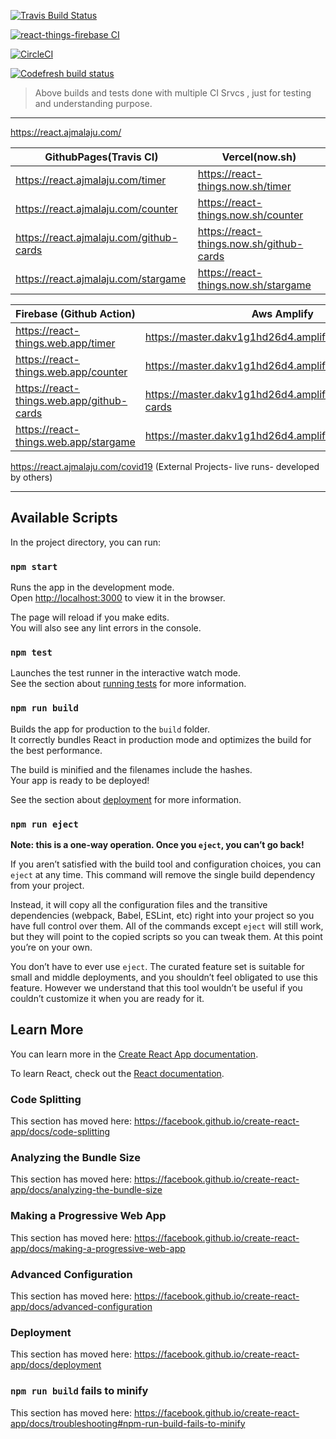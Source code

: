 
[![Travis Build Status](https://travis-ci.org/Ajuajmal/react-things.svg?branch=master)](https://travis-ci.org/Ajuajmal/react-things)

[![react-things-firebase CI](https://github.com/Ajuajmal/react-things/workflows/react-things-firebase%20CI/badge.svg)](https://github.com/Ajuajmal/react-things/actions?query=workflow%3A%22react-things-firebase+CI%22)

[![CircleCI](https://circleci.com/gh/Ajuajmal/react-things.svg?style=svg)](https://circleci.com/gh/Ajuajmal/react-things/)

[![Codefresh build status]( https://g.codefresh.io/api/badges/pipeline/ingle/react-things?key=eyJhbGciOiJIUzI1NiJ9.NWVhYzQ3MGVjNWYyMjJkNWQwOTc1ZDZi.D8jMQmHKyoq6obB-7mEBTpEMLJw1LfQZmAAaNte5yoM&type=cf-2)]( https%3A%2F%2Fg.codefresh.io%2Fpipelines%2Freact-things%2Fbuilds%3Ffilter%3Dtrigger%3Abuild~Build%3Bpipeline%3A5eac47cf37d7c84d724b6f38~react-things)

>Above builds and tests done with multiple CI Srvcs , just for testing and understanding purpose.

---
https://react.ajmalaju.com/

| GithubPages(Travis CI)                    | Vercel(now.sh)                            |
| -------------                             | -------------                             |
| https://react.ajmalaju.com/timer          | https://react-things.now.sh/timer         |
| https://react.ajmalaju.com/counter        | https://react-things.now.sh/counter       |          
| https://react.ajmalaju.com/github-cards   | https://react-things.now.sh/github-cards  |
| https://react.ajmalaju.com/stargame       | https://react-things.now.sh/stargame      |


| Firebase (Github Action)                  | Aws Amplify                                               |
| -----                                     | -----------                                               |
| https://react-things.web.app/timer        | https://master.dakv1g1hd26d4.amplifyapp.com/timer         |
| https://react-things.web.app/counter      | https://master.dakv1g1hd26d4.amplifyapp.com/counter       |
| https://react-things.web.app/github-cards | https://master.dakv1g1hd26d4.amplifyapp.com/github-cards  |
| https://react-things.web.app/stargame     | https://master.dakv1g1hd26d4.amplifyapp.com/stargame      |


https://react.ajmalaju.com/covid19 (External Projects- live runs- developed by others)



---
## Available Scripts

In the project directory, you can run:

### `npm start`

Runs the app in the development mode.<br />
Open [http://localhost:3000](http://localhost:3000) to view it in the browser.

The page will reload if you make edits.<br />
You will also see any lint errors in the console.

### `npm test`

Launches the test runner in the interactive watch mode.<br />
See the section about [running tests](https://facebook.github.io/create-react-app/docs/running-tests) for more information.

### `npm run build`

Builds the app for production to the `build` folder.<br />
It correctly bundles React in production mode and optimizes the build for the best performance.

The build is minified and the filenames include the hashes.<br />
Your app is ready to be deployed!

See the section about [deployment](https://facebook.github.io/create-react-app/docs/deployment) for more information.

### `npm run eject`

**Note: this is a one-way operation. Once you `eject`, you can’t go back!**

If you aren’t satisfied with the build tool and configuration choices, you can `eject` at any time. This command will remove the single build dependency from your project.

Instead, it will copy all the configuration files and the transitive dependencies (webpack, Babel, ESLint, etc) right into your project so you have full control over them. All of the commands except `eject` will still work, but they will point to the copied scripts so you can tweak them. At this point you’re on your own.

You don’t have to ever use `eject`. The curated feature set is suitable for small and middle deployments, and you shouldn’t feel obligated to use this feature. However we understand that this tool wouldn’t be useful if you couldn’t customize it when you are ready for it.

## Learn More

You can learn more in the [Create React App documentation](https://facebook.github.io/create-react-app/docs/getting-started).

To learn React, check out the [React documentation](https://reactjs.org/).

### Code Splitting

This section has moved here: https://facebook.github.io/create-react-app/docs/code-splitting

### Analyzing the Bundle Size

This section has moved here: https://facebook.github.io/create-react-app/docs/analyzing-the-bundle-size

### Making a Progressive Web App

This section has moved here: https://facebook.github.io/create-react-app/docs/making-a-progressive-web-app

### Advanced Configuration

This section has moved here: https://facebook.github.io/create-react-app/docs/advanced-configuration

### Deployment

This section has moved here: https://facebook.github.io/create-react-app/docs/deployment

### `npm run build` fails to minify

This section has moved here: https://facebook.github.io/create-react-app/docs/troubleshooting#npm-run-build-fails-to-minify
